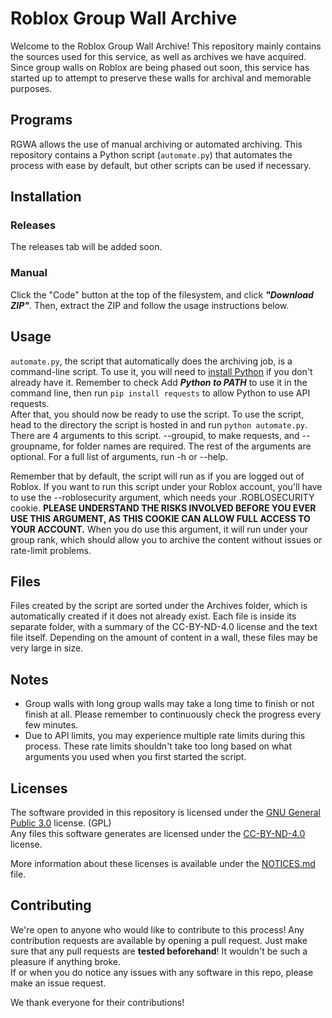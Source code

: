 # Roblox Group Wall Archive
Welcome to the Roblox Group Wall Archive! This repository mainly contains the sources used for this service, as well as archives we have acquired. Since group walls on Roblox are being phased out soon, this service has started up to attempt to preserve these walls for archival and memorable purposes.

## Programs
RGWA allows the use of manual archiving or automated archiving. This repository contains a Python script (`automate.py`) that automates the process with ease by default, but other scripts can be used if necessary.

## Installation
### Releases
The releases tab will be added soon.

### Manual
Click the "Code" button at the top of the filesystem, and click ***"Download ZIP"***. Then, extract the ZIP and follow the usage instructions below.

## Usage
`automate.py`, the script that automatically does the archiving job, is a command-line script. To use it, you will need to [install Python](https://www.python.org/downloads/) if you don't already have it. Remember to check Add ***Python to PATH*** to use it in the command line, then run `pip install requests` to allow Python to use API requests.<br>
After that, you should now be ready to use the script. To use the script, head to the directory the script is hosted in and run `python automate.py`. There are 4 arguments to this script. --groupid, to make requests, and --groupname, for folder names are required. The rest of the arguments are optional. For a full list of arguments, run -h or --help. 

Remember that by default, the script will run as if you are logged out of Roblox. If you want to run this script under your Roblox account, you'll have to use the --roblosecurity argument, which needs your .ROBLOSECURITY cookie. **PLEASE UNDERSTAND THE RISKS INVOLVED BEFORE YOU EVER USE THIS ARGUMENT, AS THIS COOKIE CAN ALLOW FULL ACCESS TO YOUR ACCOUNT.** When you do use this argument, it will run under your group rank, which should allow you to archive the content without issues or rate-limit problems.

## Files
Files created by the script are sorted under the Archives folder, which is automatically created if it does not already exist. Each file is inside its separate folder, with a summary of the CC-BY-ND-4.0 license and the text file itself. Depending on the amount of content in a wall, these files may be very large in size.

## Notes
* Group walls with long group walls may take a long time to finish or not finish at all. Please remember to continuously check the progress every few minutes.
* Due to API limits, you may experience multiple rate limits during this process. These rate limits shouldn't take too long based on what arguments you used when you first started the script.

## Licenses
The software provided in this repository is licensed under the [GNU General Public 3.0](LICENSE) license. (GPL)<br>
Any files this software generates are licensed under the [CC-BY-ND-4.0](FILE_LICENSE) license.

More information about these licenses is available under the [NOTICES.md](NOTICES.md) file.

## Contributing
We're open to anyone who would like to contribute to this process! Any contribution requests are available by opening a pull request. Just make sure that any pull requests are **tested beforehand**! It wouldn't be such a pleasure if anything broke.<br>
If or when you do notice any issues with any software in this repo, please make an issue request.

We thank everyone for their contributions!
